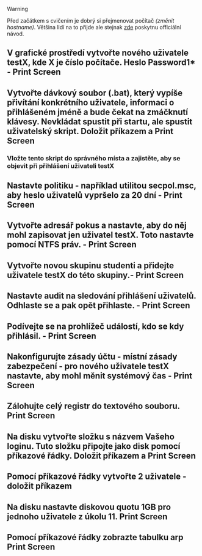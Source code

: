 > [!WARNING]
> Před začátkem s cvičením je dobrý si přejmenovat počítač *(změnit hostname)*. Většina lidí na to přijde ale stejnak [zde](https://support.microsoft.com/cs-cz/windows/p%C5%99ejmenov%C3%A1n%C3%AD-po%C4%8D%C3%ADta%C4%8De-s-windows-10-750bc75d-8ff8-e99a-b9dc-04dff566ae74) poskytnu officiální návod.

## V grafické prostředí vytvořte nového uživatele testX, kde X je číslo počítače. Heslo Password1* - Print Screen

## Vytvořte dávkový soubor (.bat), který vypíše přivítání konkrétního uživatele, informaci o přihlášeném jméně a bude čekat na zmáčknutí klávesy. Nevkládat spustit při startu, ale spustit uživatelský skript. Doložit příkazem a Print Screen

### Vložte tento skript do správného místa a zajistěte, aby se objevit při přihlášení uživateli testX

## Nastavte politiku - například utilitou secpol.msc, aby heslo uživatelů vypršelo za 20 dní - Print Screen

## Vytvořte adresář pokus a nastavte, aby do něj mohl zapisovat jen uživatel testX. Toto nastavte pomocí NTFS práv. - Print Screen

## Vytvořte novou skupinu studenti a přidejte uživatele testX do této skupiny.- Print Screen

## Nastavte audit na sledování přihlášení uživatelů. Odhlaste se a pak opět přihlaste. - Print Screen

## Podívejte se na prohlížeč událostí, kdo se kdy přihlásil. - Print Screen

## Nakonfigurujte zásady účtu - místní zásady zabezpečení - pro nového uživatele testX nastavte, aby mohl měnit systémový čas - Print Screen

## Zálohujte celý registr do textového souboru. Print Screen

## Na disku vytvořte složku s názvem Vašeho loginu. Tuto složku připojte jako disk pomocí příkazové řádky. Doložit příkazem a Print Screen

## Pomocí příkazové řádky  vytvořte 2 uživatele - doložit příkazem

## Na disku nastavte diskovou quotu 1GB pro jednoho uživatele z úkolu 11. Print Screen

## Pomocí příkazové řádky zobrazte tabulku arp Print Screen


